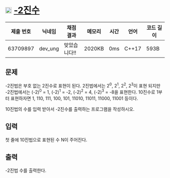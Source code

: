 # <img width="20px"  src="https://d2gd6pc034wcta.cloudfront.net/tier/9.svg" class="solvedac-tier"> [-2진수](https://www.acmicpc.net/problem/2089) 

| 제출 번호 | 닉네임 | 채점 결과 | 메모리 | 시간 | 언어 | 코드 길이 |
|---|---|---|---|---|---|---|
|63709897|dev_ung|맞았습니다!! |2020KB|0ms|C++17|593B|

## 문제
<p>-2진법은 부호 없는 2진수로 표현이 된다. 2진법에서는 2<sup>0</sup>, 2<sup>1</sup>, 2<sup>2</sup>, 2<sup>3</sup>이 표현 되지만 -2진법에서는 (-2)<sup>0</sup> = 1, (-2)<sup>1</sup> = -2, (-2)<sup>2</sup> = 4, (-2)<sup>3</sup> = -8을 표현한다. 10진수로 1부터 표현하자면 1, 110, 111, 100, 101, 11010, 11011, 11000, 11001 등이다.</p>

<p>10진법의 수를 입력 받아서 -2진수를 출력하는 프로그램을 작성하시오.</p>

## 입력
<p>첫 줄에 10진법으로 표현된 수 N이 주어진다.</p>

## 출력
<p>-2진법 수를 출력한다.</p>

